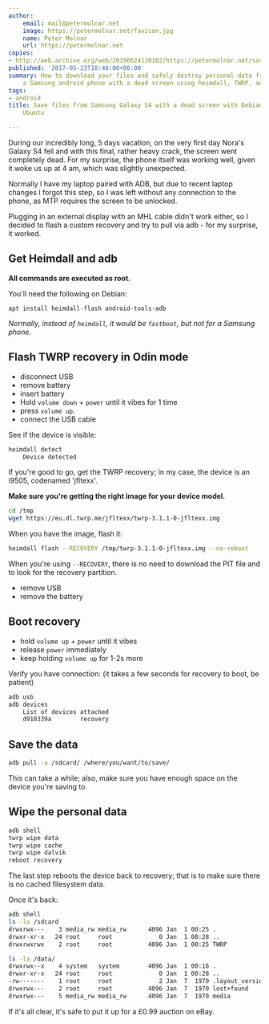 ```yaml
---
author:
    email: mail@petermolnar.net
    image: https://petermolnar.net/favicon.jpg
    name: Peter Molnar
    url: https://petermolnar.net
copies:
- http://web.archive.org/web/20190624130102/https://petermolnar.net/save-files-from-a-dead-screen-android/
published: '2017-05-23T18:40:00+00:00'
summary: How to download your files and safely destroy personal data from
    a Samsung android phone with a dead screen using heimdall, TWRP, and adb.
tags:
- android
title: Save files from Samsung Galaxy S4 with a dead screen with Debian or
    Ubuntu

---
```


During our incredibly long, 5 days vacation, on the very first day
Nora's Galaxy S4 fell and with this final, rather heavy crack, the
screen went completely dead. For my surprise, the phone itself was
working well, given it woke us up at 4 am, which was slightly
unexpected.

Normally I have my laptop paired with ADB, but due to recent laptop
changes I forgot this step, so I was left without any connection to the
phone, as MTP requires the screen to be unlocked.

Plugging in an external display with an MHL cable didn't work either, so
I decided to flash a custom recovery and try to pull via adb - for my
surprise, it worked.

## Get Heimdall and adb

**All commands are executed as root.**

You'll need the following on Debian:

    apt install heimdall-flash android-tools-adb

*Normally, instead of `heimdall`, it would be `fastboot`, but not for a
Samsung phone.*

## Flash TWRP recovery in Odin mode

-   disconnect USB
-   remove battery
-   insert battery
-   Hold `volume down` + `power` until it vibes for 1 time
-   press `volume up`.
-   connect the USB cable

See if the device is visible:

```bash
heimdall detect
    Device detected
```

If you're good to go, get the TWRP recovery; in my case, the device is
an i9505, codenamed 'jfltexx'.

**Make sure you're getting the right image for your device model.**

```bash
cd /tmp
wget https://eu.dl.twrp.me/jfltexx/twrp-3.1.1-0-jfltexx.img
```

When you have the image, flash it:

```bash
heimdall flash --RECOVERY /tmp/twrp-3.1.1-0-jfltexx.img --no-reboot
```

When you're using `--RECOVERY`, there is no need to download the PIT
file and to look for the recovery partition.

-   remove USB
-   remove the battery

## Boot recovery

-   hold `volume up` + `power` until it vibes
-   release `power` immediately
-   keep holding `volume up` for 1-2s more

Verify you have connection: (it takes a few seconds for recovery to
boot, be patient)

```bash
adb usb
adb devices
    List of devices attached
    d910339a        recovery
```

## Save the data

```bash
adb pull -a /sdcard/ /where/you/want/to/save/
```

This can take a while; also, make sure you have enough space on the
device you're saving to.

## Wipe the personal data

```bash
adb shell
twrp wipe data
twrp wipe cache
twrp wipe dalvik
reboot recovery
```

The last step reboots the device back to recovery; that is to make sure
there is no cached filesystem data.

Once it's back:

```bash
adb shell
ls -la /sdcard
drwxrwx---    3 media_rw media_rw      4096 Jan  1 00:25 .
drwxr-xr-x   24 root     root             0 Jan  1 00:28 ..
drwxrwxrwx    2 root     root          4096 Jan  1 00:25 TWRP

ls -la /data/
drwxrwx--x    4 system   system        4096 Jan  1 00:16 .
drwxr-xr-x   24 root     root             0 Jan  1 00:28 ..
-rw-------    1 root     root             2 Jan  7  1970 .layout_version
drwxrwx---    2 root     root          4096 Jan  7  1970 lost+found
drwxrwx---    5 media_rw media_rw      4096 Jan  7  1970 media
```

If it's all clear, it's safe to put it up for a £0.99 auction on eBay.